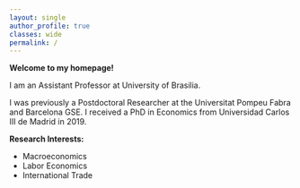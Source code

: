```yaml
---
layout: single
author_profile: true
classes: wide
permalink: /
---
```


**Welcome to my homepage!**

I am an Assistant Professor at University of Brasilia. 


I was previously a Postdoctoral Researcher at the Universitat Pompeu Fabra and Barcelona GSE. 
I received a PhD in Economics from Universidad Carlos III de Madrid in 2019.


**Research Interests:**

 * Macroeconomics
 * Labor Economics
 * International Trade





